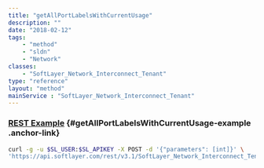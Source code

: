 ```yaml
---
title: "getAllPortLabelsWithCurrentUsage"
description: ""
date: "2018-02-12"
tags:
    - "method"
    - "sldn"
    - "Network"
classes:
    - "SoftLayer_Network_Interconnect_Tenant"
type: "reference"
layout: "method"
mainService : "SoftLayer_Network_Interconnect_Tenant"
---
```


### [REST Example](#getAllPortLabelsWithCurrentUsage-example) <a href="/article/rest/"><i class="fas fa-question"></i></a> {#getAllPortLabelsWithCurrentUsage-example .anchor-link} 
```bash
curl -g -u $SL_USER:$SL_APIKEY -X POST -d '{"parameters": [int]}' \
'https://api.softlayer.com/rest/v3.1/SoftLayer_Network_Interconnect_Tenant/getAllPortLabelsWithCurrentUsage'
```
